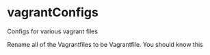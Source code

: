 # vagrantConfigs
Configs for various vagrant files

Rename all of the Vagrantfiles to be Vagrantfile. You should know this
